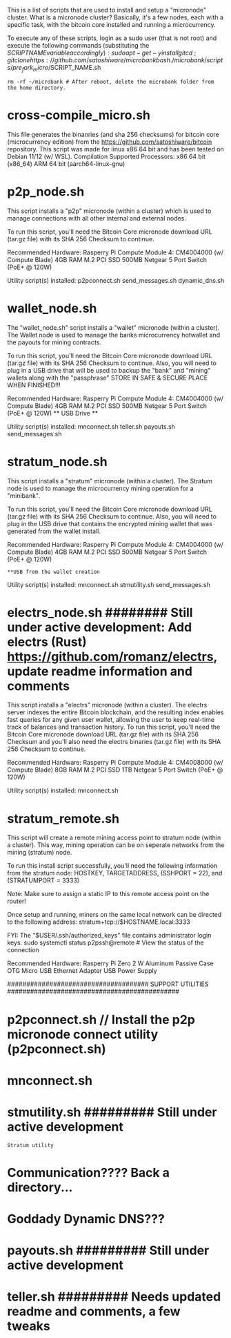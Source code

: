 This is a list of scripts that are used to install and setup a "micronode" cluster.
What is a micronode cluster?
Basically, it's a few nodes, each with a specific task, with the bitcoin core installed and running a microcurrency.

To execute any of these scripts, login as a sudo user (that is not root) and execute the following commands (substituting the $SCRIPT NAME variable accordingly):
    sudo apt-get -y install git
    cd ~; git clone https://github.com/satoshiware/microbank
    bash ./microbank/scripts/pre_fork_micro/$SCRIPT_NAME.sh

	rm -rf ~/microbank # After reboot, delete the microbank folder from the home directory.
	
# cross-compile_micro.sh
This file generates the binanries (and sha 256 checksums) for bitcoin core (microcurrency edition)
from the https://github.com/satoshiware/bitcoin repository. This script was made for linux
x86 64 bit and has been tested on Debian 11/12 (w/ WSL).
Compilation Supported Processors:
	x86 64 bit (x86_64)
	ARM 64 bit (aarch64-linux-gnu)

# p2p_node.sh
This script installs a "p2p" micronode (within a cluster) which is used to manage connections with all other internal and external nodes.

To run this script, you'll need the Bitcoin Core micronode download URL (tar.gz file) with its SHA 256 Checksum to continue.

Recommended Hardware:
    Rasperry Pi Compute Module 4: CM4004000 (w/ Compute Blade)
    4GB RAM
    M.2 PCI SSD 500MB
    Netgear 5 Port Switch (PoE+ @ 120W)
	
Utility script(s) installed:
	p2pconnect.sh
	send_messages.sh
	dynamic_dns.sh
	

# wallet_node.sh
The "wallet_node.sh" script installs a "wallet" micronode (within a cluster).
The Wallet node is used to manage the banks microcurrency hotwallet and the payouts for mining contracts.

To run this script, you'll need the Bitcoin Core micronode download URL (tar.gz file) with its SHA 256 Checksum to continue.
Also, you will need to plug in a USB drive that will be used to backup the "bank" and "mining" wallets along with the "passphrase"
    STORE IN SAFE & SECURE PLACE WHEN FINISHED!!!

Recommended Hardware:
    Rasperry Pi Compute Module 4: CM4004000 (w/ Compute Blade)
    4GB RAM
    M.2 PCI SSD 500MB
    Netgear 5 Port Switch (PoE+ @ 120W)
	** USB Drive **
	
Utility script(s) installed:
	mnconnect.sh
	teller.sh
	payouts.sh
	send_messages.sh

# stratum_node.sh
This script installs a "stratum" micronode (within a cluster).
The Stratum node is used to manage the microcurrency mining operation for a "minibank".

To run this script, you'll need the Bitcoin Core micronode download URL (tar.gz file) with its SHA 256 Checksum to continue.
Also, you will need to plug in the USB drive that contains the encrypted mining wallet that was generated from the wallet install.

Recommended Hardware:
    Rasperry Pi Compute Module 4: CM4004000 (w/ Compute Blade)
    4GB RAM
    M.2 PCI SSD 500MB
    Netgear 5 Port Switch (PoE+ @ 120W)
	
	**USB from the wallet creation

Utility script(s) installed:
	mnconnect.sh
	stmutility.sh
	send_messages.sh
	
# electrs_node.sh ######## Still under active development: Add electrs (Rust) https://github.com/romanz/electrs, update readme information and comments ########
This script installs a "electrs" micronode (within a cluster).
The electrs server indexes the entire Bitcoin blockchain, and the resulting index enables fast queries for any given user wallet,
allowing the user to keep real-time track of balances and transaction history.
To run this script, you'll need the Bitcoin Core micronode download URL (tar.gz file) with its SHA 256 Checksum and
you'll also need the electrs binaries (tar.gz file) with its SHA 256 Checksum to continue.

Recommended Hardware:
    Rasperry Pi Compute Module 4: CM4008000 (w/ Compute Blade)
    8GB RAM
    M.2 PCI SSD 1TB
    Netgear 5 Port Switch (PoE+ @ 120W)
	
Utility script(s) installed:
	mnconnect.sh

# stratum_remote.sh
This script will create a remote mining access point to stratum node (within a cluster).
This way, mining operation can be on seperate networks from the mining (stratum) node.

To run this install script successfully, you'll need the following information from the stratum node: HOSTKEY, TARGETADDRESS, (SSHPORT = 22), and (STRATUMPORT = 3333)

Note: Make sure to assign a static IP to this remote access point on the router!

Once setup and running, miners on the same local network can be directed to the following address:
    stratum+tcp://$HOSTNAME.local:3333

FYI:
    The "$USER/.ssh/authorized_keys" file contains administrator login keys.
    sudo systemctl status p2pssh@remote # View the status of the connection

Recommended Hardware:
    Rasperry Pi Zero 2 W
    Aluminum Passive Case
    OTG Micro USB Ethernet Adapter
    USB Power Supply
	
##################################### SUPPORT UTILITIES #############################################
# p2pconnect.sh // Install the p2p micronode connect utility (p2pconnect.sh)

# mnconnect.sh

# stmutility.sh ######### Still under active development #################
    Stratum utility



# Communication???? Back a directory...

# Goddady Dynamic DNS???
	



# payouts.sh ######### Still under active development #################

# teller.sh ######### Needs updated readme and comments, a few tweaks #################